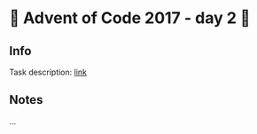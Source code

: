 # 🎄 Advent of Code 2017 - day 2 🎄

## Info

Task description: [link](https://adventofcode.com/2017/day/2)

## Notes

...
